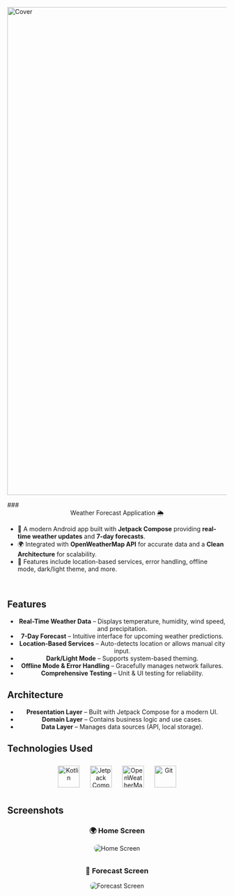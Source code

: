 <img width="1120" alt="Cover" src="https://github.com/user-attachments/assets/d68301a3-a005-4f93-b416-51d137b59595" /><div align="center">
</div>
### <div align="center">Weather Forecast Application 🌦️</div>

- 🚀 A modern Android app built with **Jetpack Compose** providing **real-time weather updates** and **7-day forecasts**.
- 🌍 Integrated with **OpenWeatherMap API** for accurate data and a **Clean Architecture** for scalability.
- 🔧 Features include location-based services, error handling, offline mode, dark/light theme, and more.

<br />

## Features

<div align="center">
    <ul>
        <li><b>Real-Time Weather Data</b> – Displays temperature, humidity, wind speed, and precipitation.</li>
        <li><b>7-Day Forecast</b> – Intuitive interface for upcoming weather predictions.</li>
        <li><b>Location-Based Services</b> – Auto-detects location or allows manual city input.</li>
        <li><b>Dark/Light Mode</b> – Supports system-based theming.</li>
        <li><b>Offline Mode & Error Handling</b> – Gracefully manages network failures.</li>
        <li><b>Comprehensive Testing</b> – Unit & UI testing for reliability.</li>
    </ul>
</div>

## Architecture

<div align="center">
    <ul>
        <li><b>Presentation Layer</b> – Built with Jetpack Compose for a modern UI.</li>
        <li><b>Domain Layer</b> – Contains business logic and use cases.</li>
        <li><b>Data Layer</b> – Manages data sources (API, local storage).</li>
    </ul>
</div>

## Technologies Used

<div align="center">
    <a href="https://kotlinlang.org/" target="_blank"><img style="margin: 10px" src="https://profilinator.rishav.dev/skills-assets/kotlinlang-icon.svg" alt="Kotlin" height="50" /></a>
    <a href="https://developer.android.com/jetpack/compose" target="_blank"><img style="margin: 10px" src="https://upload.wikimedia.org/wikipedia/commons/thumb/3/3e/Jetpack_Compose_logo.svg/2560px-Jetpack_Compose_logo.svg.png" alt="Jetpack Compose" height="50" /></a>
    <a href="https://openweathermap.org/" target="_blank"><img style="margin: 10px" src="https://upload.wikimedia.org/wikipedia/commons/3/3d/OpenWeatherMap_Logo.svg" alt="OpenWeatherMap" height="50" /></a>
    <a href="https://github.com/" target="_blank"><img style="margin: 10px" src="https://profilinator.rishav.dev/skills-assets/git-scm-icon.svg" alt="Git" height="50" /></a>
</div>

## Screenshots

<div align="center">
    <h3>🌍 Home Screen</h3>
    <img src="path/to/home_screen.png" alt="Home Screen" style="max-width: 100%; border-radius: 8px; margin-bottom: 10px;" />
</div>

<div align="center">
    <h3>📅 Forecast Screen</h3>
    <img src="path/to/forecast_screen.png" alt="Forecast Screen" style="max-width: 100%; border-radius: 8px; margin-bottom: 10px;" />
</div>
